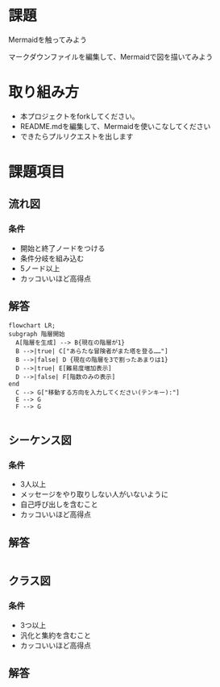 # 課題
Mermaidを触ってみよう

マークダウンファイルを編集して、Mermaidで図を描いてみよう

# 取り組み方
* 本プロジェクトをforkしてください。
* README.mdを編集して、Mermaidを使いこなしてください
* できたらプルリクエストを出します

# 課題項目
## 流れ図
### 条件
- 開始と終了ノードをつける
- 条件分岐を組み込む
- 5ノード以上
- カッコいいほど高得点

## 解答
```mermaid
flowchart LR;
subgraph 階層開始
  A[階層を生成] --> B{現在の階層が1}
  B -->|true| C["あらたな冒険者がまた塔を登る……"]
  B -->|false| D {現在の階層を3で割ったあまりは1}
  D -->|true| E[難易度増加表示]
  D -->|false| F[階数のみの表示]
end
  C --> G["移動する方向を入力してください(テンキー):"]
  E --> G
  F --> G
  
```

## シーケンス図
### 条件
- 3人以上
- メッセージをやり取りしない人がいないように
- 自己呼び出しを含むこと
- カッコいいほど高得点

## 解答
```mermaid
```

## クラス図

### 条件
- 3つ以上
- 汎化と集約を含むこと
- カッコいいほど高得点

## 解答
